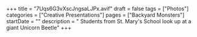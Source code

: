 +++
title = "7Uqs6G3vXscJngsaLJPx.avif"
draft = false
tags = ["Photos"]
categories = ["Creative Presentations"]
pages = ["Backyard Monsters"]
startDate = ""
description = " Students from St. Mary's School look up at a giant Unicorn Beetle"
+++
